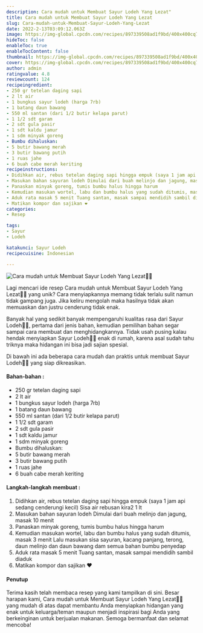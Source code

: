 ```yaml
---
description: Cara mudah untuk Membuat Sayur Lodeh Yang Lezat"
title: Cara mudah untuk Membuat Sayur Lodeh Yang Lezat
slug: Cara-mudah-untuk-Membuat-Sayur-Lodeh-Yang-Lezat
date: 2022-2-13T03:09:12.063Z
image: https://img-global.cpcdn.com/recipes/897339508ad1f9bd/400x400cq70/photo.jpg
hideToc: false
enableToc: true
enableTocContent: false
thumbnail: https://img-global.cpcdn.com/recipes/897339508ad1f9bd/400x400cq70/photo.jpg
cover: https://img-global.cpcdn.com/recipes/897339508ad1f9bd/400x400cq70/photo.jpg
author: admin
ratingvalue: 4.8
reviewcount: 124
recipeingredient:
- 250 gr tetelan daging sapi
- 2 lt air
- 1 bungkus sayur lodeh (harga 7rb)
- 1 batang daun bawang
- 550 ml santan (dari 1/2 butir kelapa parut)
- 1 1/2 sdt garam
- 2 sdt gula pasir
- 1 sdt kaldu jamur
- 1 sdm minyak goreng
- Bumbu dihaluskan:
- 5 butir bawang merah
- 3 butir bawang putih
- 1 ruas jahe
- 6 buah cabe merah keriting
recipeinstructions:
- Didihkan air, rebus tetelan daging sapi hingga empuk (saya 1 jam api sedang cenderungi kecil) Sisa air rebusan kira2 1 lt
- Masukan bahan sayuran lodeh Dimulai dari buah melinjo dan jagung, masak 10 menit
- Panaskan minyak goreng, tumis bumbu halus hingga harum
- Kemudian masukan wortel, labu dan bumbu halus yang sudah ditumis, masak 3 menit Lalu masukan sisa sayuran, kacang panjang, terong, daun melinjo dan daun bawang dam semua bahan bumbu penyedap
- Aduk rata masak 5 menit Tuang santan, masak sampai mendidih sambil diaduk
- Matikan kompor dan sajikan ❤️
categories:
- Resep

tags:
- Sayur
- Lodeh

katakunci: Sayur Lodeh
recipecuisine: Indonesian

---
```


![Cara mudah untuk Membuat Sayur Lodeh Yang Lezat👩‍🍳](https://img-global.cpcdn.com/recipes/897339508ad1f9bd/400x400cq70/photo.jpg)

Lagi mencari ide resep Cara mudah untuk Membuat Sayur Lodeh Yang Lezat👩‍🍳 yang unik? Cara menyiapkannya memang tidak terlalu sulit namun tidak gampang juga. Jika keliru mengolah maka hasilnya tidak akan memuaskan dan justru cenderung tidak enak.

Banyak hal yang sedikit banyak mempengaruhi kualitas rasa dari Sayur Lodeh👩‍🍳, pertama dari jenis bahan, kemudian pemilihan bahan segar sampai cara membuat dan menghidangkannya. Tidak usah pusing kalau hendak menyiapkan Sayur Lodeh👩‍🍳 enak di rumah, karena asal sudah tahu triknya maka hidangan ini bisa jadi sajian spesial.

Di bawah ini ada beberapa cara mudah dan praktis untuk membuat Sayur Lodeh👩‍🍳 yang siap dikreasikan.

<!--inarticleads1-->

#### Bahan-bahan :

- 250 gr tetelan daging sapi
- 2 lt air
- 1 bungkus sayur lodeh (harga 7rb)
- 1 batang daun bawang
- 550 ml santan (dari 1/2 butir kelapa parut)
- 1 1/2 sdt garam
- 2 sdt gula pasir
- 1 sdt kaldu jamur
- 1 sdm minyak goreng
- Bumbu dihaluskan:
- 5 butir bawang merah
- 3 butir bawang putih
- 1 ruas jahe
- 6 buah cabe merah keriting

<!--inarticleads2-->

#### Langkah-langkah membuat :

1. Didihkan air, rebus tetelan daging sapi hingga empuk (saya 1 jam api sedang cenderungi kecil) Sisa air rebusan kira2 1 lt
1. Masukan bahan sayuran lodeh Dimulai dari buah melinjo dan jagung, masak 10 menit
1. Panaskan minyak goreng, tumis bumbu halus hingga harum
1. Kemudian masukan wortel, labu dan bumbu halus yang sudah ditumis, masak 3 menit Lalu masukan sisa sayuran, kacang panjang, terong, daun melinjo dan daun bawang dam semua bahan bumbu penyedap
1. Aduk rata masak 5 menit Tuang santan, masak sampai mendidih sambil diaduk
1. Matikan kompor dan sajikan ❤️

#### Penutup

Terima kasih telah membaca resep yang kami tampilkan di sini. Besar harapan kami, Cara mudah untuk Membuat Sayur Lodeh Yang Lezat👩‍🍳 yang mudah di atas dapat membantu Anda menyiapkan hidangan yang enak untuk keluarga/teman maupun menjadi inspirasi bagi Anda yang berkeinginan untuk berjualan makanan. Semoga bermanfaat dan selamat mencoba!